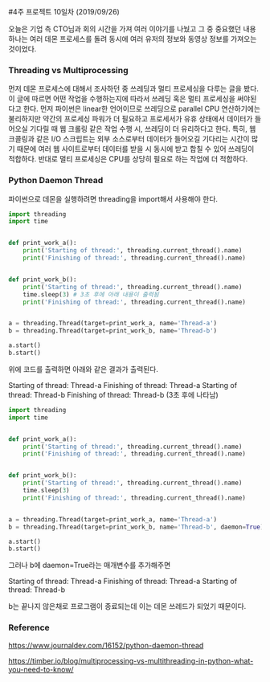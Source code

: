 #4주 프로젝트 10일차 (2019/09/26)

오늘은 기업 측 CTO님과 회의 시간을 가져 여러 이야기를 나눴고 그 중 중요했던 내용 하나는 여러 데몬 프로세스를 돌려 동시에 여러 유저의 정보와 동영상 정보를 가져오는 것이었다.



### Threading vs Multiprocessing

먼저 데몬 프로세스에 대해서 조사하던 중 쓰레딩과 멀티 프로세싱을 다루는 글을 봤다. 이 글에 따르면 어떤 작업을 수행하는지에 따라서 쓰레딩 혹은 멀티 프로세싱을 써야된다고 한다. 먼저 파이썬은 linear한 언어이므로 쓰레딩으로 parallel CPU 연산하기에는 불리하지만 약간의 프로세싱 파워가 더 필요하고 프로세서가 유휴 상태에서 데이터가 들어오실 기다릴 때 웹 크롤링 같은 작업 수행 시, 쓰레딩이 더 유리하다고 한다. 특히, 웹 크콜링과 같은 I/O 스크립트는 외부 소스로부터 데이터가 들어오길 기다리는 시간이 많기 때문에 여러 웹 사이트로부터 데이터를 받을 시 동시에 받고 합칠 수 있어 쓰레딩이 적합하다. 반대로 멀티 프로세싱은 CPU를 상당히 필요로 하는 작업에 더 적합하다.



### Python Daemon Thread

파이썬으로 데몬을 실행하려면 threading을 import해서 사용해야 한다.

```python
import threading
import time


def print_work_a():
    print('Starting of thread:', threading.current_thread().name)
    print('Finishing of thread:', threading.current_thread().name)


def print_work_b():
    print('Starting of thread:', threading.current_thread().name)
    time.sleep(3) # 3초 후에 아래 내용이 출력됨
    print('Finishing of thread:', threading.current_thread().name)


a = threading.Thread(target=print_work_a, name='Thread-a')
b = threading.Thread(target=print_work_b, name='Thread-b')

a.start()
b.start()
```

위에 코드를 출력하면 아래와 같은 결과가 출력된다.

Starting of thread: Thread-a
Finishing of thread: Thread-a
Starting of thread: Thread-b
Finishing of thread: Thread-b (3초 후에 나타남)

```python
import threading
import time


def print_work_a():
    print('Starting of thread:', threading.current_thread().name)
    print('Finishing of thread:', threading.current_thread().name)


def print_work_b():
    print('Starting of thread:', threading.current_thread().name)
    time.sleep(3)
    print('Finishing of thread:', threading.current_thread().name)


a = threading.Thread(target=print_work_a, name='Thread-a')
b = threading.Thread(target=print_work_b, name='Thread-b', daemon=True)

a.start()
b.start()
```

그러나 b에 daemon=True라는 매개변수를 추가해주면

Starting of thread: Thread-a
Finishing of thread: Thread-a
Starting of thread: Thread-b

b는 끝나지 않은채로 프로그램이 종료되는데 이는 데몬 쓰레드가 되었기 때문이다.



### Reference

https://www.journaldev.com/16152/python-daemon-thread

https://timber.io/blog/multiprocessing-vs-multithreading-in-python-what-you-need-to-know/

